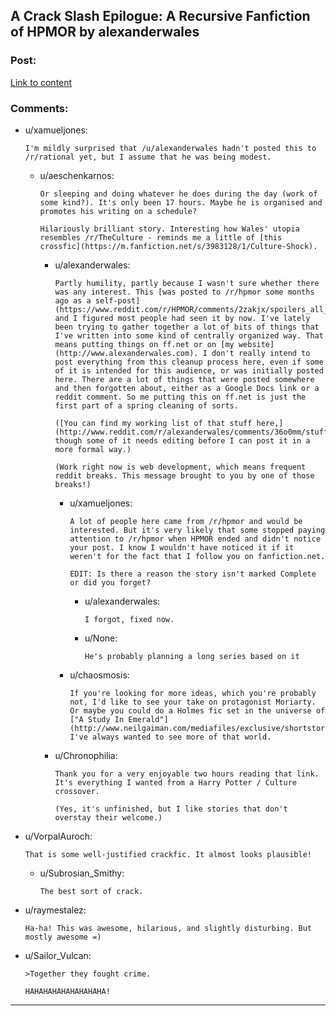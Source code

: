 ## A Crack Slash Epilogue: A Recursive Fanfiction of HPMOR by alexanderwales

### Post:

[Link to content](https://www.fanfiction.net/s/11293489/1/)

### Comments:

- u/xamueljones:
  ```
  I'm mildly surprised that /u/alexanderwales hadn't posted this to /r/rational yet, but I assume that he was being modest.
  ```

  - u/aeschenkarnos:
    ```
    Or sleeping and doing whatever he does during the day (work of some kind?). It's only been 17 hours. Maybe he is organised and promotes his writing on a schedule?

    Hilariously brilliant story. Interesting how Wales' utopia resembles /r/TheCulture - reminds me a little of [this crossfic](https://m.fanfiction.net/s/3983128/1/Culture-Shock).
    ```

    - u/alexanderwales:
      ```
      Partly humility, partly because I wasn't sure whether there was any interest. This [was posted to /r/hpmor some months ago as a self-post](https://www.reddit.com/r/HPMOR/comments/2zakjx/spoilers_all_a_crackslash_epilogue/), and I figured most people had seen it by now. I've lately been trying to gather together a lot of bits of things that I've written into some kind of centrally organized way. That means putting things on ff.net or on [my website](http://www.alexanderwales.com). I don't really intend to post everything from this cleanup process here, even if some of it is intended for this audience, or was initially posted here. There are a lot of things that were posted somewhere and then forgotten about, either as a Google Docs link or a reddit comment. So me putting this on ff.net is just the first part of a spring cleaning of sorts.

      ([You can find my working list of that stuff here,](http://www.reddit.com/r/alexanderwales/comments/36o0mm/stuff_thats_not_on_my_website_fictionpress_or/) though some of it needs editing before I can post it in a more formal way.)

      (Work right now is web development, which means frequent reddit breaks. This message brought to you by one of those breaks!)
      ```

      - u/xamueljones:
        ```
        A lot of people here came from /r/hpmor and would be interested. But it's very likely that some stopped paying attention to /r/hpmor when HPMOR ended and didn't notice your post. I know I wouldn't have noticed it if it weren't for the fact that I follow you on fanfiction.net.

        EDIT: Is there a reason the story isn't marked Complete or did you forget?
        ```

        - u/alexanderwales:
          ```
          I forgot, fixed now.
          ```

        - u/None:
          ```
          He's probably planning a long series based on it
          ```

      - u/chaosmosis:
        ```
        If you're looking for more ideas, which you're probably not, I'd like to see your take on protagonist Moriarty. Or maybe you could do a Holmes fic set in the universe of ["A Study In Emerald"](http://www.neilgaiman.com/mediafiles/exclusive/shortstories/emerald.pdf); I've always wanted to see more of that world.
        ```

    - u/Chronophilia:
      ```
      Thank you for a very enjoyable two hours reading that link. It's everything I wanted from a Harry Potter / Culture crossover.

      (Yes, it's unfinished, but I like stories that don't overstay their welcome.)
      ```

- u/VorpalAuroch:
  ```
  That is some well-justified crackfic. It almost looks plausible!
  ```

  - u/Subrosian_Smithy:
    ```
    The best sort of crack.
    ```

- u/raymestalez:
  ```
  Ha-ha! This was awesome, hilarious, and slightly disturbing. But mostly awesome =)
  ```

- u/Sailor_Vulcan:
  ```
  >Together they fought crime.

  HAHAHAHAHAHAHAHAHA!
  ```

---

